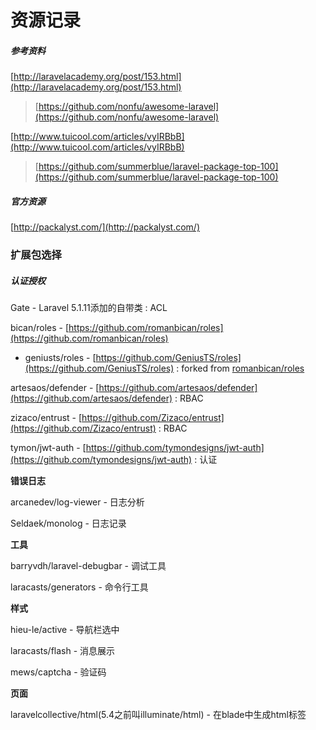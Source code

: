 # 资源记录

##### 参考资料

[http://laravelacademy.org/post/153.html](http://laravelacademy.org/post/153.html)

> [https://github.com/nonfu/awesome-laravel](https://github.com/nonfu/awesome-laravel)

[http://www.tuicool.com/articles/vyIRBbB](http://www.tuicool.com/articles/vyIRBbB)

> [https://github.com/summerblue/laravel-package-top-100](https://github.com/summerblue/laravel-package-top-100)

##### 官方资源

[http://packalyst.com/](http://packalyst.com/)

### 扩展包选择

##### 认证授权

Gate - Laravel 5.1.11添加的自带类 : ACL

bican/roles - [https://github.com/romanbican/roles](https://github.com/romanbican/roles)

* geniusts/roles - [https://github.com/GeniusTS/roles](https://github.com/GeniusTS/roles) : forked from [romanbican/roles](https://github.com/romanbican/roles)

artesaos/defender - [https://github.com/artesaos/defender](https://github.com/artesaos/defender) : RBAC

zizaco/entrust - [https://github.com/Zizaco/entrust](https://github.com/Zizaco/entrust) : RBAC

tymon/jwt-auth - [https://github.com/tymondesigns/jwt-auth](https://github.com/tymondesigns/jwt-auth) : 认证

**错误日志**

arcanedev/log-viewer - 日志分析

Seldaek/monolog - 日志记录

**工具**

barryvdh/laravel-debugbar - 调试工具

laracasts/generators - 命令行工具

**样式**

hieu-le/active - 导航栏选中

laracasts/flash - 消息展示

mews/captcha - 验证码

**页面**

laravelcollective/html\(5.4之前叫illuminate/html\) - 在blade中生成html标签

